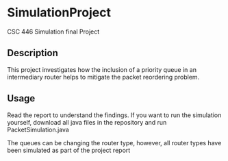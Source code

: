 # SimulationProject
CSC 446 Simulation final Project

<h2>Description</h2>
<p>This project investigates how the inclusion of a priority queue in an intermediary router helps to mitigate the packet reordering problem.</p>

<h2>Usage</h2>
<p>Read the report to understand the findings. If you want to run the simulation yourself, download all java files in the repository and run PacketSimulation.java</p>
<p>The queues can be changing the router type, however, all router types have been simulated as part of the project report</p>

